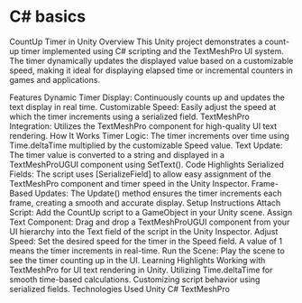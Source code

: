 # C# basics
CountUp Timer in Unity
Overview
This Unity project demonstrates a count-up timer implemented using C# scripting and the TextMeshPro UI system. The timer dynamically updates the displayed value based on a customizable speed, making it ideal for displaying elapsed time or incremental counters in games and applications.

Features
Dynamic Timer Display:
Continuously counts up and updates the text display in real time.
Customizable Speed:
Easily adjust the speed at which the timer increments using a serialized field.
TextMeshPro Integration:
Utilizes the TextMeshPro component for high-quality UI text rendering.
How It Works
Timer Logic:
The timer increments over time using Time.deltaTime multiplied by the customizable Speed value.
Text Update:
The timer value is converted to a string and displayed in a TextMeshProUGUI component using SetText().
Code Highlights
Serialized Fields:
The script uses [SerializeField] to allow easy assignment of the TextMeshPro component and timer speed in the Unity Inspector.
Frame-Based Updates:
The Update() method ensures the timer increments each frame, creating a smooth and accurate display.
Setup Instructions
Attach Script:
Add the CountUp script to a GameObject in your Unity scene.
Assign Text Component:
Drag and drop a TextMeshProUGUI component from your UI hierarchy into the Text field of the script in the Unity Inspector.
Adjust Speed:
Set the desired speed for the timer in the Speed field. A value of 1 means the timer increments in real-time.
Run the Scene:
Play the scene to see the timer counting up in the UI.
Learning Highlights
Working with TextMeshPro for UI text rendering in Unity.
Utilizing Time.deltaTime for smooth time-based calculations.
Customizing script behavior using serialized fields.
Technologies Used
Unity
C#
TextMeshPro
